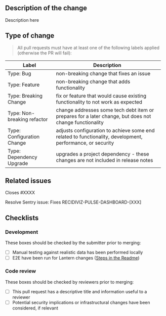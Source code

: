 ## Description of the change

Description here

## Type of change

> All pull requests must have at least one of the following labels applied (otherwise the PR will fail):

| Label                       | Description                                                                                               |
| --------------------------- | --------------------------------------------------------------------------------------------------------- |
| Type: Bug                   | non-breaking change that fixes an issue                                                                   |
| Type: Feature               | non-breaking change that adds functionality                                                               |
| Type: Breaking Change       | fix or feature that would cause existing functionality to not work as expected                            |
| Type: Non-breaking refactor | change addresses some tech debt item or prepares for a later change, but does not change functionality    |
| Type: Configuration Change  | adjusts configuration to achieve some end related to functionality, development, performance, or security |
| Type: Dependency Upgrade    | upgrades a project dependency - these changes are not included in release notes                           |

## Related issues

Closes #XXXX

Resolve Sentry issue:
Fixes RECIDIVIZ-PULSE-DASHBOARD-[XXX]

## Checklists

### Development

These boxes should be checked by the submitter prior to merging:

- [ ] Manual testing against realistic data has been performed locally
- [ ] E2E have been run for Lantern changes ([Steps in the Readme](https://github.com/Recidiviz/pulse-dashboards#running-e2e-tests))

### Code review

These boxes should be checked by reviewers prior to merging:

- [ ] This pull request has a descriptive title and information useful to a reviewer
- [ ] Potential security implications or infrastructural changes have been considered, if relevant
